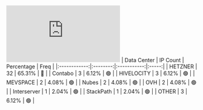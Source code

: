 ![Diagramm](https://github.com/obajay/StateSync-snapshots/blob/main/Projects/Uptick/1/README.md)
| Data Center | IP Count | Percentage | Freq |
|:------------:|:--------:|:-----------:|:-----:|
| HETZNER | 32 | 65.31% | 🔴 |
| Contabo | 3 | 6.12% | 🟢 |
| HIVELOCITY | 3 | 6.12% | 🟢 |
| MEVSPACE | 2 | 4.08% | 🟢 |
| Nubes | 2 | 4.08% | 🟢 |
| OVH | 2 | 4.08% | 🟢 |
| Interserver | 1 | 2.04% | 🟢 |
| StackPath | 1 | 2.04% | 🟢 |
| OTHER | 3 | 6.12% | 🟢 |